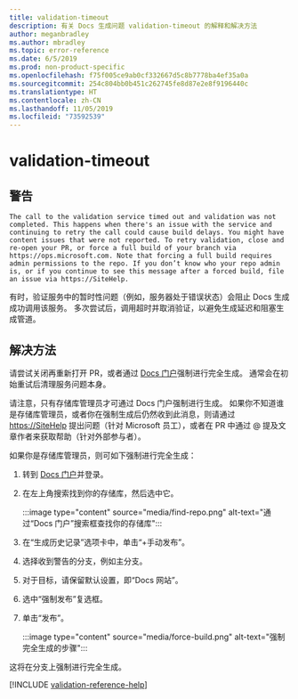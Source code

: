 ```yaml
---
title: validation-timeout
description: 有关 Docs 生成问题 validation-timeout 的解释和解决方法
author: meganbradley
ms.author: mbradley
ms.topic: error-reference
ms.date: 6/5/2019
ms.prod: non-product-specific
ms.openlocfilehash: f75f005ce9ab0cf332667d5c8b7778ba4ef35a0a
ms.sourcegitcommit: 254c804bb0b451c262745fe8d87e2e8f9196440c
ms.translationtype: HT
ms.contentlocale: zh-CN
ms.lasthandoff: 11/05/2019
ms.locfileid: "73592539"
---
```

# <a name="validation-timeout"></a>validation-timeout

## <a name="warning"></a>警告

`The call to the validation service timed out and validation was not completed. This happens when there's an issue with the service and continuing to retry the call could cause build delays. You might have content issues that were not reported. To retry validation, close and re-open your PR, or force a full build of your branch via https://ops.microsoft.com. Note that forcing a full build requires admin permissions to the repo. If you don’t know who your repo admin is, or if you continue to see this message after a forced build, file an issue via https://SiteHelp.`

有时，验证服务中的暂时性问题（例如，服务器处于错误状态）会阻止 Docs 生成成功调用该服务。 多次尝试后，调用超时并取消验证，以避免生成延迟和阻塞生成管道。

## <a name="resolution"></a>解决方法

请尝试关闭再重新打开 PR，或者通过 [Docs 门户](https://ops.microsoft.com/#/)强制进行完全生成。 通常会在初始重试后清理服务问题本身。

请注意，只有存储库管理员才可通过 Docs 门户强制进行生成。 如果你不知道谁是存储库管理员，或者你在强制生成后仍然收到此消息，则请通过 [https://SiteHelp](https://SiteHelp) 提出问题（针对 Microsoft 员工），或者在 PR 中通过 @ 提及文章作者来获取帮助（针对外部参与者）。

如果你是存储库管理员，则可如下强制进行完全生成：

1. 转到 [Docs 门户](https://ops.microsoft.com/#/)并登录。
1. 在左上角搜索找到你的存储库，然后选中它。

   :::image type="content" source="media/find-repo.png" alt-text="通过“Docs 门户”搜索框查找你的存储库":::
1. 在“生成历史记录”选项卡中，单击“+手动发布”。
1. 选择收到警告的分支，例如主分支。
1. 对于目标，请保留默认设置，即“Docs 网站”。
1. 选中“强制发布”复选框。
1. 单击“发布”。

   :::image type="content" source="media/force-build.png" alt-text="强制完全生成的步骤":::

这将在分支上强制进行完全生成。

<!--make sure to add this file to your includes folder and verify the path-->
[!INCLUDE [validation-reference-help](includes/validation-reference-help.md)]
